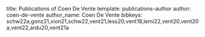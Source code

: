 title: Publications of Coen De Vente
template: publications-author
author: coen-de-vente
author_name: Coen De Vente
bibkeys: schw22a,gonz21,xion21,schw22,vent21,less20,vent18,lemi22,vent20,vent20a,vent22,ardu20,vent21a